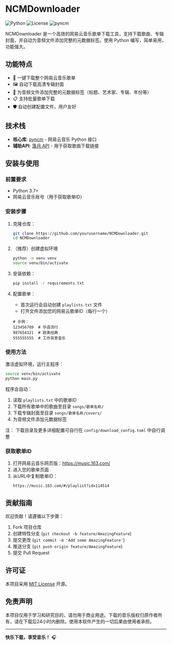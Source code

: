 # NCMDownloader

![Python](https://img.shields.io/badge/python-3.7+-blue.svg)
![License](https://img.shields.io/badge/license-MIT-green.svg)
![pyncm](https://img.shields.io/badge/powered%20by-pyncm-lightgrey.svg)

NCMDownloader 是一个高效的网易云音乐歌单下载工具，支持下载歌曲、专辑封面，并自动为音频文件添加完整的元数据标签。使用 Python 编写，简单易用，功能强大。

## 功能特点

- 🎵 一键下载整个网易云音乐歌单
- 🖼️ 自动下载高清专辑封面
- 📝 为音频文件添加完整的元数据标签（标题、艺术家、专辑、年份等）
- 📋 支持批量歌单下载
- 🛡️ 自动创建配置文件，用户友好

## 技术栈

- **核心库**: [pyncm](https://github.com/mos9527/pyncm) - 网易云音乐 Python 接口
- **辅助API**: [落月 API](https://doc.vkeys.cn/api-doc) - 用于获取歌曲下载链接

## 安装与使用

### 前置要求

- Python 3.7+
- 网易云音乐账号（用于获取歌单ID）

### 安装步骤

1. 克隆仓库：
   ```bash
   git clone https://github.com/yourusername/NCMDownloader.git
   cd NCMDownloader
   ```
2. （推荐）创建虚拟环境
   ```bash
   python -m venv venv
   source venv/bin/activate
   ```
3. 安装依赖：
   ```bash
   pip install -r requirements.txt
   ```

4. 配置歌单：
   - 首次运行会自动创建 `playlists.txt` 文件
   - 打开文件添加您的网易云歌单ID（每行一个）
   ```
   # 示例：
   123456789  # 华语流行
   987654321  # 欧美经典
   555555555  # 工作背景音乐
   ```

### 使用方法

激活虚拟环境，运行主程序：
```bash
source venv/bin/activate
python main.py
```

程序会自动：
1. 读取 `playlists.txt` 中的歌单ID
2. 下载所有歌单中的歌曲至目录 `songs/歌单名称/`
3. 下载专辑封面至目录 `songs/歌单名称/covers/`
4. 为音频文件添加元数据标签

注：
下载目录及更多详细配置可自行在 `config/download_config.toml` 中自行调整

### 获取歌单ID

1. 打开网易云音乐网页版：https://music.163.com/
2. 进入您的歌单页面
3. 从URL中复制歌单ID：
   ```
   https://music.163.com/#/playlist?id=114514
   ```

## 贡献指南

欢迎贡献！请遵循以下步骤：

1. Fork 项目仓库
2. 创建特性分支 (`git checkout -b feature/AmazingFeature`)
3. 提交更改 (`git commit -m 'Add some AmazingFeature'`)
4. 推送分支 (`git push origin feature/AmazingFeature`)
5. 提交 Pull Request

## 许可证

本项目采用 [MIT License](LICENSE) 开源。

## 免责声明

本项目仅用于学习和研究目的，请勿用于商业用途。下载的音乐版权归原作者所有，请在下载后24小时内删除。使用本软件产生的一切后果由使用者承担。

---


**快乐下载，享受音乐！** 🎧
